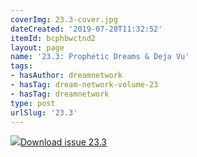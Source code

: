 ```yaml
---
coverImg: 23.3-cover.jpg
dateCreated: '2019-07-20T11:32:52'
itemId: bcphbwctnd2
layout: page
name: '23.3: Prophetic Dreams & Deja Vu'
tags:
- hasAuthor: dreamnetwork
- hasTag: dream-network-volume-23
- hasTag: dreamnetwork
type: post
urlSlug: '23.3'
---
```

<img class="card-journal-img" src="../images/23.3-rect.jpg"/><a href="../files/pdfs/Volume_23/23.3_deja_vu.pdf" download="">Download issue 23.3</a>